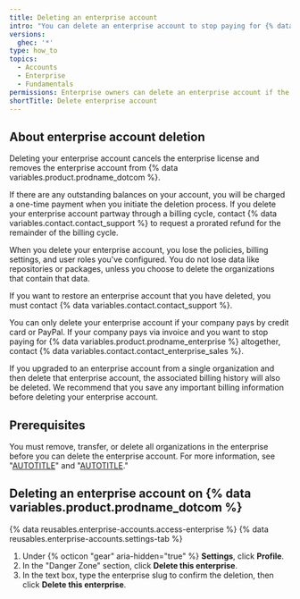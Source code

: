 ```yaml
---
title: Deleting an enterprise account
intro: "You can delete an enterprise account to stop paying for {% data variables.product.prodname_enterprise %}."
versions:
  ghec: '*'
type: how_to
topics:
  - Accounts
  - Enterprise
  - Fundamentals
permissions: Enterprise owners can delete an enterprise account if the company pays by credit card or PayPal.
shortTitle: Delete enterprise account
---
```


## About enterprise account deletion

Deleting your enterprise account cancels the enterprise license and removes the enterprise account from {% data variables.product.prodname_dotcom %}.

If there are any outstanding balances on your account, you will be charged a one-time payment when you initiate the deletion process. If you delete your enterprise account partway through a billing cycle, contact {% data variables.contact.contact_support %} to request a prorated refund for the remainder of the billing cycle.

When you delete your enterprise account, you lose the policies, billing settings, and user roles you've configured. You do not lose data like repositories or packages, unless you choose to delete the organizations that contain that data.

If you want to restore an enterprise account that you have deleted, you must contact {% data variables.contact.contact_support %}.

You can only delete your enterprise account if your company pays by credit card or PayPal. If your company pays via invoice and you want to stop paying for {% data variables.product.prodname_enterprise %} altogether, contact {% data variables.contact.contact_enterprise_sales %}.

If you upgraded to an enterprise account from a single organization and then delete that enterprise account, the associated billing history will also be deleted. We recommend that you save any important billing information before deleting your enterprise account.

## Prerequisites

You must remove, transfer, or delete all organizations in the enterprise before you can delete the enterprise account. For more information, see "[AUTOTITLE](/admin/managing-accounts-and-repositories/managing-organizations-in-your-enterprise/adding-organizations-to-your-enterprise#transferring-an-organization-between-enterprise-accounts)" and "[AUTOTITLE](/admin/managing-accounts-and-repositories/managing-organizations-in-your-enterprise/removing-organizations-from-your-enterprise)."

## Deleting an enterprise account on {% data variables.product.prodname_dotcom %}

{% data reusables.enterprise-accounts.access-enterprise %}
{% data reusables.enterprise-accounts.settings-tab %}
1. Under {% octicon "gear" aria-hidden="true" %} **Settings**, click **Profile**.
1. In the "Danger Zone" section, click **Delete this enterprise**.
1. In the text box, type the enterprise slug to confirm the deletion, then click **Delete this enterprise**.
